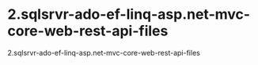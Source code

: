 # 2.sqlsrvr-ado-ef-linq-asp.net-mvc-core-web-rest-api-files
2.sqlsrvr-ado-ef-linq-asp.net-mvc-core-web-rest-api-files
